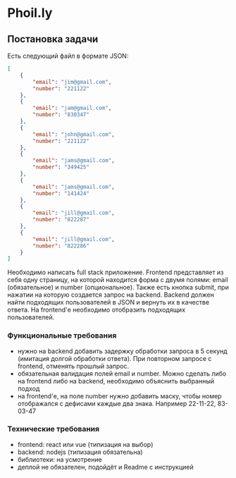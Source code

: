 # Phoil.ly

## Постановка задачи

Есть следующий файл в формате JSON:

```json
[
    {
        "email": "jim@gmail.com",
        "number": "221122"
    },
    {
        "email": "jam@gmail.com",
        "number": "830347"
    },
    {
        "email": "john@gmail.com",
        "number": "221122"
    },
    {
        "email": "jams@gmail.com",
        "number": "349425"
    },
    {
        "email": "jams@gmail.com",
        "number": "141424"
    },
    {
        "email": "jill@gmail.com",
        "number": "822287"
    },
    {
        "email": "jill@gmail.com",
        "number": "822286"
    }
]
```

Необходимо написать full stack приложение. Frontend представляет из себя одну страницу, на которой находится форма с двумя полями: email (обязательное) и number (опциональное). Также есть кнопка submit, при нажатии на которую создается запрос на backend. Backend должен найти подходящих пользователей в JSON и вернуть их в качестве ответа. На frontend'е необходимо отобразить подходящих пользователей.

### Функциональные требования

- нужно на backend добавить задержку обработки запроса в 5 секунд (имитация долгой обработки ответа). При повторном запросе с frontend, отменять прошлый запрос.
- обязательная валидация полей email и number. Можно сделать либо на frontend либо на backend, необходимо объяснить выбранный подход
- на frontend'е, на поле number нужно добавить маску, чтобы номер отображался с дефисами каждые два знака. Например 22-11-22, 83-03-47

### Технические требования

- frontend: react или vue (типизация на выбор)
- backend: nodejs (типизация обязательна)
- библиотеки: на усмотрение
- деплой не обязателен, подойдёт и Readme с инструкцией